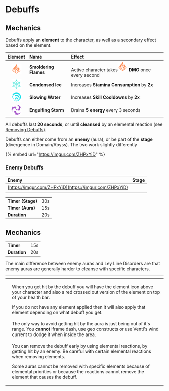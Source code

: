 # Debuffs

## Mechanics

Debuffs apply an **element** to the character, as well as a secondary effect based on the element.

| Element | Name | Effect |
| :---: | :--- | :--- |
| ![](../../.gitbook/assets/pyro_small.png) | **Smoldering Flames** | Active character takes![](../../.gitbook/assets/pyro_small.png) **DMG** once every second |
| ![](../../.gitbook/assets/cryo_small.png) | **Condensed Ice** | Increases **Stamina Consumption** by **2x** |
| ![](../../.gitbook/assets/hydro_small.png) | **Slowing Water** | Increases **Skill Cooldowns** by **2x** |
| ![](../../.gitbook/assets/electro_small.png) | **Engulfing Storm** | Drains **5 energy** every 3 seconds |

All debuffs last **20 seconds**, or until **cleansed** by an elemental reaction \(see [Removing Debuffs](removing-debuffs.md)\).

Debuffs can either come from an **enemy** \(aura\), or be part of the **stage** \(divergence in Domain/Abyss\). The two work slightly differently

{% embed url="https://imgur.com/ZHPxYiD" %}



### Enemy Debuffs

| Enemy | Stage |
| :--- | :--- |
| [https://imgur.com/ZHPxYiD](https://imgur.com/ZHPxYiD) |  |
|  |  |

|  |  |
| :--- | :--- |
| **Timer \(Stage\)** | 30s |
| **Timer \(Aura\)** | 15s |
| **Duration** | 20s |

## Mechanics

|  |  |
| :--- | :--- |
| **Timer** | 15s |
| **Duration** | 20s |

The main difference between enemy auras and Ley Line Disorders are that enemy auras are generally harder to cleanse with specific characters.

<table>
  <thead>
    <tr>
      <th style="text-align:left"></th>
      <th style="text-align:left"></th>
    </tr>
  </thead>
  <tbody>
    <tr>
      <td style="text-align:left"></td>
      <td style="text-align:left">
        <p>When you get hit by the debuff you will have the element icon above your
          character and also a red crossed out version of the element on top of your
          health bar.</p>
        <p>If you do not have any element applied then it will also apply that element
          depending on what debuff you get.</p>
      </td>
    </tr>
    <tr>
      <td style="text-align:left"></td>
      <td style="text-align:left">The only way to avoid getting hit by the aura is just being out of it&apos;s
        range. You <b>cannot</b> iframe dash, use geo constructs or use Venti&apos;s
        wind current to dodge it when inside the area.</td>
    </tr>
    <tr>
      <td style="text-align:left"></td>
      <td style="text-align:left">
        <p>You can remove the debuff early by using elemental reactions, by getting
          hit by an enemy. Be careful with certain elemental reactions when removing
          elements.</p>
        <p>Some auras cannot be removed with specific elements because of elemental
          priorities or because the reactions cannot remove the element that causes
          the debuff.</p>
      </td>
    </tr>
  </tbody>
</table>

